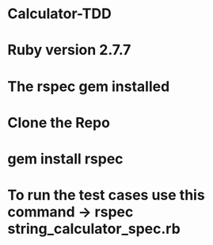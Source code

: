 # Calculator-TDD

# Ruby version 2.7.7

# The rspec gem installed

# Clone the Repo

# gem install rspec

# To run the test cases use this command -> rspec string_calculator_spec.rb